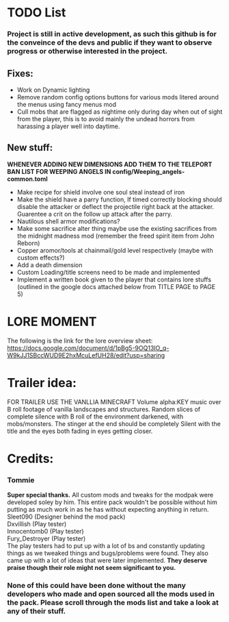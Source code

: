 # TODO List
### Project is still in active development, as such this github is for the conveince of the devs and public if they want to observe progress or otherwise interested in the project.

 ##  Fixes:
  - Work on Dynamic lighting
  - Remove random config options buttons for various mods litered around the menus using fancy menus mod
  - Cull mobs that are flagged as nightime only during day when out of sight from the player, this is to avoid mainly the undead horrors from harassing a player well into daytime.

   
 ## New stuff:
  **WHENEVER ADDING NEW DIMENSIONS ADD THEM TO THE TELEPORT BAN LIST FOR WEEPING ANGELS IN config/Weeping_angels-common.toml**
  - Make recipe for shield involve one soul steal instead of iron
  - Make the shield have a parry function, If timed correctly blocking should disable the attacker or deflect the projectile right back at the attacker. Guarentee a crit on the follow up attack after the parry.
  - Nautilous shell armor modifications?
  - Make some sacrifice alter thing maybe use the existing sacrifices from the midnight madness mod (remember the freed spirit item from John Reborn)
  - Copper aromor/tools at chainmail/gold level respectively (maybe with custom effects?)
  - Add a death dimension
  - Custom Loading/title screens need to be made and implemented
  - Implement a written book given to the player that contains lore stuffs (outlined in the google docs attached below from TITLE PAGE to PAGE 5)

# LORE MOMENT
The following is the link for the lore overview sheet:
https://docs.google.com/document/d/1pBg5-9OQ13IO_q-W9kJJ1SBccWUD9E2hxMcuLefUH28/edit?usp=sharing

# Trailer idea:
 FOR TRAILER USE THE VANLLIA MINECRAFT Volume alpha:KEY music over B roll footage of vanilla landscapes and structures. 
 Random slices of complete silence with B roll of the environment darkened, with mobs/monsters.
 The stinger at the end should be completely Silent with the title and the eyes both fading in eyes getting closer.

# Credits:
### **Tommie** 
**Super special thanks.** All custom mods and tweaks for the modpak were developed soley by him. This entire pack wouldn't be possible without him putting as much work in as he has without expecting anything in return.  
Sleet090 (Designer behind the mod pack)  
Dxvillish (Play tester)  
Innocentomb0 (Play tester)  
Fury_Destroyer (Play tester)  
The play testers had to put up with a lot of bs and constantly updating things as we tweaked things and bugs/problems were found.
They also came up with a lot of ideas that were later implemented.
**They deserve praise though their role might not seem significant to you.**

### None of this could have been done without the many developers who made and open sourced all the mods used in the pack. Please scroll through the mods list and take a look at any of their stuff. 
